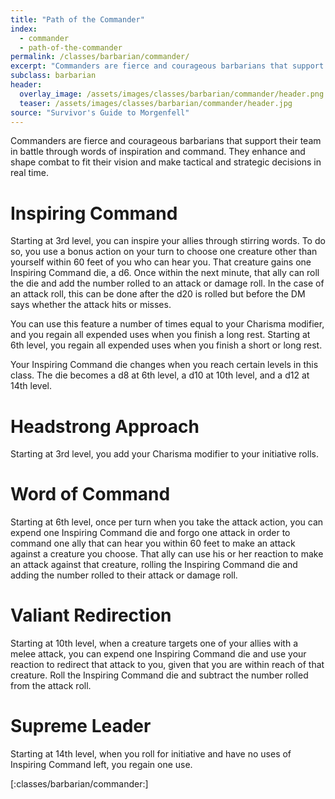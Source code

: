 ```yaml
---
title: "Path of the Commander"
index:
  - commander
  - path-of-the-commander
permalink: /classes/barbarian/commander/
excerpt: "Commanders are fierce and courageous barbarians that support their team in battle through words of inspiration and command."
subclass: barbarian
header:
  overlay_image: /assets/images/classes/barbarian/commander/header.png
  teaser: /assets/images/classes/barbarian/commander/header.jpg
source: "Survivor's Guide to Morgenfell"
---
```

Commanders are fierce and courageous barbarians that support their team in battle through words of inspiration and command. They enhance and shape combat to fit their vision and make tactical and strategic decisions in real time.

# Inspiring Command
Starting at 3rd level, you can inspire your allies through stirring words. To do so, you use a bonus action on your turn to choose one creature other than yourself within 60 feet of you who can hear you. That creature gains one Inspiring Command die, a d6. Once within the next minute, that ally can roll the die and add the number rolled to an attack or damage roll. In the case of an attack roll, this can be done after the d20 is rolled but before the DM says whether the attack hits or misses.

You can use this feature a number of times equal to your Charisma modifier, and you regain all expended uses when you finish a long rest. Starting at 6th level, you regain all expended uses when you finish a short or long rest.

Your Inspiring Command die changes when you reach certain levels in this class. The die becomes a d8 at 6th level, a d10 at 10th level, and a d12 at 14th level.

# Headstrong Approach
Starting at 3rd level, you add your Charisma modifier to your initiative rolls.

# Word of Command
Starting at 6th level, once per turn when you take the attack action, you can expend one Inspiring Command die and forgo one attack in order to command one ally that can hear you within 60 feet to make an attack against a creature you choose. That ally can use his or her reaction to make an attack against that creature, rolling the Inspiring Command die and adding the number rolled to their attack or damage roll.

# Valiant Redirection
Starting at 10th level, when a creature targets one of your allies with a melee attack, you can expend one Inspiring Command die and use your reaction to redirect that attack to you, given that you are within reach of that creature. Roll the Inspiring Command die and subtract the number rolled from the attack roll.

# Supreme Leader
Starting at 14th level, when you roll for initiative and have no uses of Inspiring Command left, you regain one use.

[:classes/barbarian/commander:]
